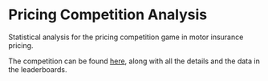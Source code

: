 # Pricing Competition Analysis
Statistical analysis for the pricing competition game in motor insurance pricing.

The competition can be found [here](https://www.aicrowd.com/challenges/insurance-pricing-game?utm_source=p&utm_medium=c&utm_campaign=i), along with all the details and the data in the leaderboards.
